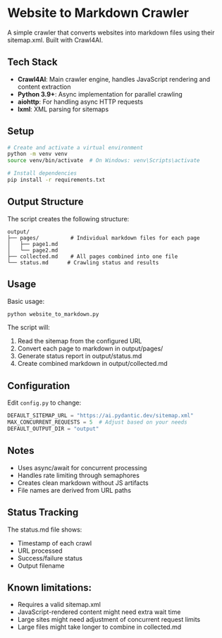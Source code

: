 # Website to Markdown Crawler

A simple crawler that converts websites into markdown files using their sitemap.xml. Built with Crawl4AI.

## Tech Stack

- **Crawl4AI**: Main crawler engine, handles JavaScript rendering and content extraction
- **Python 3.9+**: Async implementation for parallel crawling
- **aiohttp**: For handling async HTTP requests
- **lxml**: XML parsing for sitemaps

## Setup

```bash
# Create and activate a virtual environment
python -m venv venv
source venv/bin/activate  # On Windows: venv\Scripts\activate

# Install dependencies
pip install -r requirements.txt
```

## Output Structure

The script creates the following structure:
```
output/
├── pages/          # Individual markdown files for each page
│   ├── page1.md
│   └── page2.md
├── collected.md    # All pages combined into one file
└── status.md      # Crawling status and results
```

## Usage

Basic usage:
```bash
python website_to_markdown.py
```

The script will:
1. Read the sitemap from the configured URL
2. Convert each page to markdown in output/pages/
3. Generate status report in output/status.md
4. Create combined markdown in output/collected.md

## Configuration

Edit `config.py` to change:
```python
DEFAULT_SITEMAP_URL = "https://ai.pydantic.dev/sitemap.xml"
MAX_CONCURRENT_REQUESTS = 5  # Adjust based on your needs
DEFAULT_OUTPUT_DIR = "output"
```

## Notes

- Uses async/await for concurrent processing
- Handles rate limiting through semaphores
- Creates clean markdown without JS artifacts
- File names are derived from URL paths

## Status Tracking

The status.md file shows:
- Timestamp of each crawl
- URL processed
- Success/failure status
- Output filename

## Known limitations:

- Requires a valid sitemap.xml
- JavaScript-rendered content might need extra wait time
- Large sites might need adjustment of concurrent request limits
- Large files might take longer to combine in collected.md
